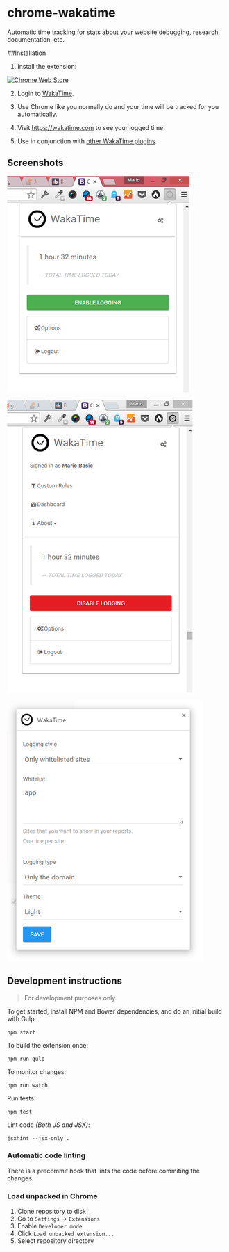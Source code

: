 chrome-wakatime
===============

Automatic time tracking for stats about your website debugging, research, documentation, etc.


##Installation

1. Install the extension:

[![Chrome Web Store](https://wakatime.com/static/img/chrome-web-store.png)](https://chrome.google.com/webstore/detail/wakatime/jnbbnacmeggbgdjgaoojpmhdlkkpblgi)

2. Login to [WakaTime](https://wakatime.com/).

3. Use Chrome like you normally do and your time will be tracked for you automatically.

4. Visit https://wakatime.com to see your logged time.

5. Use in conjunction with [other WakaTime plugins](https://wakatime.com/plugins).


## Screenshots

![SC open](./screenshots/sc_6-green.png)

![SC open](./screenshots/sc_6-open.png)

![Options SC](./screenshots/sc_8-options.png)


## Development instructions

> For development purposes only.

To get started, install NPM and Bower dependencies, and do an initial build with Gulp:
```
npm start
```

To build the extension once:

```
npm run gulp
```

To monitor changes:

```
npm run watch
```

Run tests:

```
npm test
```

Lint code *(Both JS and JSX)*:

```
jsxhint --jsx-only .
```

### Automatic code linting

There is a precommit hook that lints the code before commiting the changes.


### Load unpacked in Chrome

1. Clone repository to disk
2. Go to `Settings` -> `Extensions`
3. Enable `Developer mode`
4. Click `Load unpacked extension...`
5. Select repository directory
